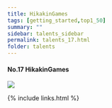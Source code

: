 ```yaml
---
title: HikakinGames
tags: [getting_started,top1_50]
summary: ""
sidebar: talents_sidebar
permalink: talents_17.html
folder: talents
---
```



#### No.17 HikakinGames

![](https://yt3.ggpht.com/ytc/AKedOLSVRqh-bPcw_kJdouWThtVWBF6HqIQIbkzMpwRW7Q=s176-c-k-c0x00ffffff-no-rj)







{% include links.html %}
